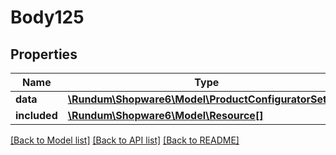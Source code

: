 # Body125

## Properties
Name | Type | Description | Notes
------------ | ------------- | ------------- | -------------
**data** | [**\Rundum\Shopware6\Model\ProductConfiguratorSetting**](ProductConfiguratorSetting.md) |  | [optional] 
**included** | [**\Rundum\Shopware6\Model\Resource[]**](Resource.md) |  | [optional] 

[[Back to Model list]](../../README.md#documentation-for-models) [[Back to API list]](../../README.md#documentation-for-api-endpoints) [[Back to README]](../../README.md)

